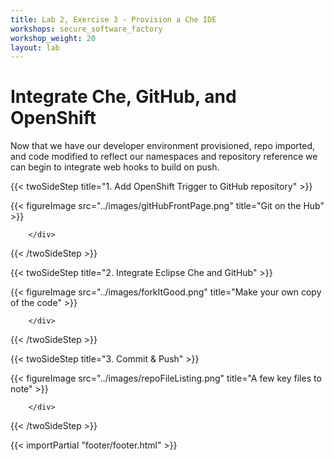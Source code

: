 ```yaml
---
title: Lab 2, Exercise 3 - Provision a Che IDE
workshops: secure_software_factory
workshop_weight: 20
layout: lab
---
```


# Integrate Che, GitHub, and OpenShift

Now that we have our developer environment provisioned, repo imported, and code modified to reflect our namespaces and repository reference we can begin to integrate web hooks to build on push.


{{< twoSideStep title="1. Add OpenShift Trigger to GitHub repository" >}}
        <div class="col-sm-12 col-lg-8">
                {{< figureImage src="../images/gitHubFrontPage.png" title="Git on the Hub" >}}
        </div>
        <div class="col-sm-12 col-lg-4">

        </div>
{{< /twoSideStep >}}

{{< twoSideStep title="2. Integrate Eclipse Che and GitHub" >}}
        <div class="col-sm-12 col-lg-8">
                {{< figureImage src="../images/forkItGood.png" title="Make your own copy of the code" >}}
        </div>
        <div class="col-sm-12 col-lg-4">

        </div>
{{< /twoSideStep >}}

{{< twoSideStep title="3. Commit & Push" >}}
        <div class="col-sm-12 col-lg-8">
                {{< figureImage src="../images/repoFileListing.png" title="A few key files to note" >}}
        </div>
        <div class="col-sm-12 col-lg-4">

        </div>
{{< /twoSideStep >}}

{{< importPartial "footer/footer.html" >}}

